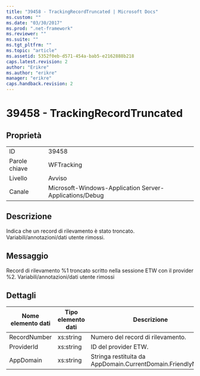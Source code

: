 ```yaml
---
title: "39458 - TrackingRecordTruncated | Microsoft Docs"
ms.custom: ""
ms.date: "03/30/2017"
ms.prod: ".net-framework"
ms.reviewer: ""
ms.suite: ""
ms.tgt_pltfrm: ""
ms.topic: "article"
ms.assetid: 5352f0eb-d571-454a-bab5-e2162888b218
caps.latest.revision: 2
author: "Erikre"
ms.author: "erikre"
manager: "erikre"
caps.handback.revision: 2
---
```

# 39458 - TrackingRecordTruncated
## Proprietà  
  
|||  
|-|-|  
|ID|39458|  
|Parole chiave|WFTracking|  
|Livello|Avviso|  
|Canale|Microsoft\-Windows\-Application Server\-Applications\/Debug|  
  
## Descrizione  
 Indica che un record di rilevamento è stato troncato.  Variabili\/annotazioni\/dati utente rimossi.  
  
## Messaggio  
 Record di rilevamento %1 troncato scritto nella sessione ETW con il provider %2.  Variabili\/annotazioni\/dati utente rimossi  
  
## Dettagli  
  
|Nome elemento dati|Tipo elemento dati|Descrizione|  
|------------------------|------------------------|-----------------|  
|RecordNumber|xs:string|Numero del record di rilevamento.|  
|ProviderId|xs:string|ID del provider ETW.|  
|AppDomain|xs:string|Stringa restituita da AppDomain.CurrentDomain.FriendlyName.|